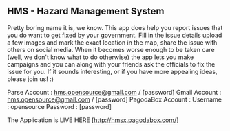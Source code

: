 HMS - Hazard Management System
------------------------------

Pretty boring name it is, we know. This app does help you report issues that you do want to get fixed by your government. Fill in the issue details
upload a few images and mark the exact location in the map, share the issue with others on social media. When it becomes worse enough to be taken
care (well, we don't know what to do otherwise) the app lets you make campaigns and you can along with your friends ask the officials to fix the issue
for you. If it sounds interesting, or if you have more appealing ideas, please join us! :)


Parse Account : hms.opensource@gmail.com / [password]
Gmail Account : hms.opensource@gmail.com / [password]
PagodaBox Account : Username : opensource Password : [password]


The Application is LIVE HERE [http://hmsx.pagodabox.com/]
